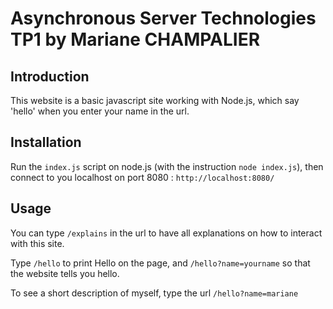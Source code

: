 
# Asynchronous Server Technologies TP1 by Mariane CHAMPALIER

## Introduction
This website is a basic javascript site working with Node.js, which say 'hello' when you enter your name in the url.

## Installation
Run the `index.js` script on node.js (with the instruction `node index.js`), then connect to you localhost on port 8080 : `http://localhost:8080/`

## Usage
You can type `/explains` in the url to have all explanations on how to interact with this site.

Type `/hello` to print Hello on the page, and `/hello?name=yourname` so that the website tells you hello.

To see a short description of myself, type the url `/hello?name=mariane`